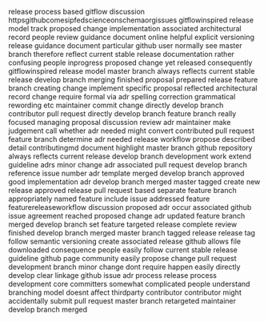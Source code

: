 release process based gitflow discussion httpsgithubcomesipfedscienceonschemaorgissues gitflowinspired release model track proposed change implementation associated architectural record people review guidance document online helpful explicit versioning release guidance document particular github user normally see master branch therefore reflect current stable release documentation rather confusing people inprogress proposed change yet released consequently gitflowinspired release model master branch always reflects current stable release develop branch merging finished proposal prepared release feature branch creating change implement specific proposal reflected architectural record change require formal via adr spelling correction grammatical rewording etc maintainer commit change directly develop branch contributor pull request directly develop branch feature branch really focused managing proposal discussion review adr maintainer make judgement call whether adr needed might convert contributed pull request feature branch determine adr needed release workflow propose described detail contributingmd document highlight master branch github repository always reflects current release develop branch development work extend guideline adrs minor change adr associated pull request develop branch reference issue number adr template merged develop branch approved good implementation adr develop branch merged master tagged create new release approved release pull request based separate feature branch appropriately named feature include issue addressed feature featurereleaseworkflow discussion proposed adr occur associated github issue agreement reached proposed change adr updated feature branch merged develop branch set feature targeted release complete review finished develop branch merged master branch tagged release release tag follow semantic versioning create associated release github allows file downloaded consequence people easily follow current stable release guideline github page community easily propose change pull request development branch minor change dont require happen easily directly develop clear linkage github issue adr process release process development core committers somewhat complicated people understand branching model doesnt affect thirdparty contributor contributor might accidentally submit pull request master branch retargeted maintainer develop branch merged